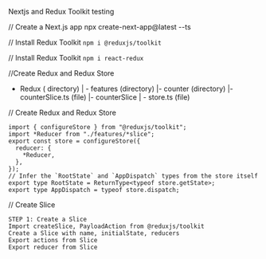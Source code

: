 Nextjs and Redux Toolkit testing

// Create a Next.js app
npx create-next-app@latest --ts

// Install Redux Toolkit
`npm i @reduxjs/toolkit`

// Install Redux Toolkit
`npm i react-redux`

//Create Redux and Redux Store

- Redux ( directory)
  | - features (directory)
  |- counter (directory)
  |- counterSlice.ts (file)
  |- counterSlice
  | - store.ts (file)

// Create Redux and Redux Store

```
import { configureStore } from "@reduxjs/toolkit";
import *Reducer from "./features/*slice";
export const store = configureStore({
  reducer: {
    *Reducer,
  },
});
// Infer the `RootState` and `AppDispatch` types from the store itself
export type RootState = ReturnType<typeof store.getState>;
export type AppDispatch = typeof store.dispatch;
```

// Create Slice

    STEP 1: Create a Slice
    Import createSlice, PayloadAction from @reduxjs/toolkit
    Create a Slice with name, initialState, reducers
    Export actions from Slice
    Export reducer from Slice
